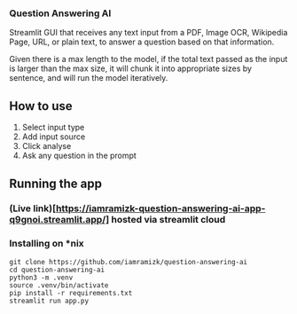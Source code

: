 ### Question Answering AI

Streamlit GUI that receives any text input from a PDF, Image OCR, Wikipedia Page, URL, or plain text, to answer a question based on that information.

Given there is a max length to the model, if the total text passed as the input is larger than the max size, it will chunk it into appropriate sizes by sentence, and will run the model iteratively.

## How to use

1. Select input type
2. Add input source
3. Click analyse
4. Ask any question in the prompt

## Running the app

### (Live link)[https://iamramizk-question-answering-ai-app-q9gnoi.streamlit.app/] hosted via streamlit cloud

### Installing on \*nix

```
git clone https://github.com/iamramizk/question-answering-ai
cd question-answering-ai
python3 -m .venv
source .venv/bin/activate
pip install -r requirements.txt
streamlit run app.py
```
